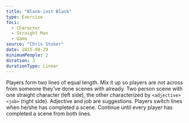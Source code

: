 ```yaml
---
title: "Blank-iest Blank"
type: Exercise
foci:
  - Character
  - Straight Man
  - Game
source: "Chris Stoker"
date: 2015-08-29
minimumPeople: 2
duration: 3
durationType: Linear
---
```


Players form two lines of equal length. Mix it up so players are not across from someone they've done scenes with already.
Two person scene with one straight character (left side), the other characterized by `<adjective>` `<job>` (right side).
Adjective and job are suggestions.
Players switch lines when he/she has completed a scene. Continue until every player has completed a scene from both lines.
